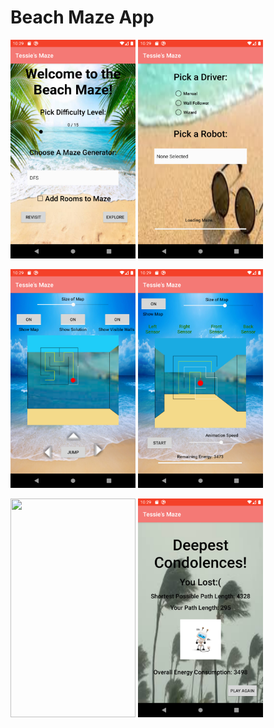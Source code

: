 # Beach Maze App

<img src="874B42D0-EE22-4C6B-934D-3A34E7AE7B77.png" width="200" height="350"> <img src="144D670E-B1A8-467E-9B3C-2AE61072BE78.png" width="200" height="350"> 

<img src="FD993B95-1001-447E-9741-F7A679561A45.png" width="200" height="350"> <img src="D8DC271C-6958-4A79-B7F8-5297BD98ED19.png" width="200" height="350"> 

<img src="A9037C8F-0748-4BFE-896F-9BD25CC33CF8.png" width="200" height="350"> <img src="22B2EE74-7D7B-47F5-86C4-30DBBFED997D.png" width="200" height="350">
